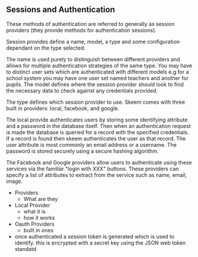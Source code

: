 ## Sessions and Authentication

These methods of authentication are referred to generally as session providers (they provide methods for authentication sessions).

Session provides define a name, model, a type and some configuration dependant on the type selected.

The name is used purely to distinguish between different providers and allows for multiple authentication strategies of the same type. You may have to distinct user sets which are authenticated with different models e.g for a school system you may have one user set named teachers and another for pupils.
The model defines where the session provider should look to find the necessary data to check against any credentials provided.

The type defines which session provider to use. Skeem comes with three built in providers: local, facebook, and google.

The local provide authenticates users by storing some identifying attribute and a password in the database itself. Then when an authentication request is made the database is queried for a record with the specified credentials. If a record is found then skeem authenticates the user as that record. The user attribute is most commonly an email address or a username. The password is stored securely using a secure hashing algorithm.

The Facebook and Google providers allow users to authenticate using these services via the familiar "login with XXX" buttons. These providers can specify a list of attributes to extract from the service such as name, email, image.

- Providers
  - What are they
- Local Provider
  - what it is
  - how it works
- Oauth Providers
  - built in ones
- once authenticated a session token is generated which is used to identify. this is encrypted with a secret key using the JSON web token standatd
